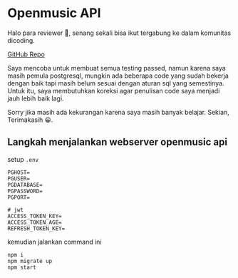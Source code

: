 # Openmusic API

Halo para reviewer 👋, senang sekali bisa ikut tergabung ke dalam komunitas dicoding.

[GitHub Repo](https://github.com/boedegoat/dicoding-openmusic-api)

Saya mencoba untuk membuat semua testing passed, namun karena saya masih pemula postgresql, mungkin ada beberapa code yang sudah bekerja dengan baik tapi masih belum sesuai dengan aturan sql yang semestinya. Untuk itu, saya membutuhkan koreksi agar penulisan code saya menjadi jauh lebih baik lagi.

Sorry jika masih ada kekurangan karena saya masih banyak belajar. Sekian, Terimakasih 😀.

## Langkah menjalankan webserver openmusic api

setup `.env`

```env
PGHOST=
PGUSER=
PGDATABASE=
PGPASSWORD=
PGPORT=

# jwt
ACCESS_TOKEN_KEY=
ACCESS_TOKEN_AGE=
REFRESH_TOKEN_KEY=
```

kemudian jalankan command ini

```
npm i
npm migrate up
npm start
```
